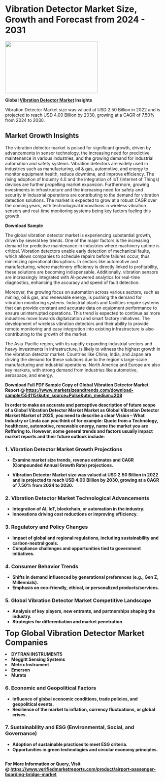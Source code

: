 <H1>Vibration Detector Market Size, Growth and Forecast from 2024 - 2031</H1><img class="aligncenter size-medium wp-image-584254" src="https://thirdeyenews.in/wp-content/uploads/2024/09/Global-Market-Research-300x168.jpeg" alt="" width="300" height="168" /><p><strong>Global&nbsp;<a href="https://www.marketsizeandtrends.com/download-sample/554115/&amp;utm_source=Pulse&amp;utm_medium=208">Vibration Detector Market</a> Insights</strong></p><p>Vibration Detector Market size was valued at USD 2.50 Billion in 2022 and is projected to reach USD 4.00 Billion by 2030, growing at a CAGR of 7.50% from 2024 to 2030.</p><p><h2>Market Growth Insights</h2> <p>The vibration detector market is poised for significant growth, driven by advancements in sensor technology, the increasing need for predictive maintenance in various industries, and the growing demand for industrial automation and safety systems. Vibration detectors are widely used in industries such as manufacturing, oil & gas, automotive, and energy to monitor equipment health, reduce downtime, and improve efficiency. The rising adoption of Industry 4.0 and the integration of IoT (Internet of Things) devices are further propelling market expansion. Furthermore, growing investments in infrastructure and the increasing need for safety and security in industrial operations are contributing to the demand for vibration detection solutions. The market is expected to grow at a robust CAGR over the coming years, with technological innovations in wireless vibration sensors and real-time monitoring systems being key factors fueling this growth.</p> <p><strong>Download Sample</strong></p> <p>The global vibration detector market is experiencing substantial growth, driven by several key trends. One of the major factors is the increasing demand for predictive maintenance in industries where machinery uptime is critical. Vibration detectors enable early detection of mechanical faults, which allows companies to schedule repairs before failures occur, thus minimizing operational disruptions. In sectors like automotive and manufacturing, where machinery efficiency is directly linked to profitability, these solutions are becoming indispensable. Additionally, vibration sensors are increasingly integrated with AI-powered analytics for real-time diagnostics, enhancing the accuracy and speed of fault detection.</p> <p>Moreover, the growing focus on automation across various sectors, such as mining, oil & gas, and renewable energy, is pushing the demand for vibration monitoring systems. Industrial plants and facilities require systems that can provide constant and accurate data on equipment performance to ensure uninterrupted operations. This trend is expected to continue as more industries move towards digitalization and smart factory initiatives. The development of wireless vibration detectors and their ability to provide remote monitoring and easy integration into existing infrastructure is also contributing to the growth of the market.</p> <p>The Asia-Pacific region, with its rapidly expanding industrial sectors and heavy investments in infrastructure, is likely to witness the highest growth in the vibration detector market. Countries like China, India, and Japan are driving the demand for these solutions due to the region's large-scale manufacturing and industrial operations. North America and Europe are also key markets, with strong demand from industries like automotive, aerospace, and energy.</p> <p><strong></p><p><span class=""><strong>Download Full PDF Sample Copy of Global Vibration Detector Market Report</strong> @ <a href="https://www.marketsizeandtrends.com/download-sample/554115/&amp;utm_source=Pulse&amp;utm_medium=208" target="_blank">https://www.marketsizeandtrends.com/download-sample/554115/&amp;utm_source=Pulse&amp;utm_medium=208</a></span></p><p>In order to make an accurate and perceptive description of future scope of a Global&nbsp;Vibration Detector Market Market as Global&nbsp;Vibration Detector Market Market of 2025, you need to describe a clear Vision &ndash; What Industry or Linda can you think of for example: Quote from a Technology, healthcare, automotive, renewable energy, name the market you are Reffering to. However, some general trends and factors usually impact market reports and their future outlook include:</p><h3>1.&nbsp;<strong>Vibration Detector Market Growth Projections</strong></h3><ul><li>Examine market size trends, revenue estimates and CAGR (Compounded Annual Growth Rate) projections.</li><li><p>Vibration Detector Market size was valued at USD 2.50 Billion in 2022 and is projected to reach USD 4.00 Billion by 2030, growing at a CAGR of 7.50% from 2024 to 2030.</p></li></ul><h3>2.&nbsp;<strong>Vibration Detector Market Technological Advancements</strong></h3><ul><li>Integration of AI, IoT, blockchain, or automation in the industry.</li><li>Innovations driving cost reductions or improving efficiency.</li></ul><h3>3.&nbsp;<strong>Regulatory and Policy Changes</strong></h3><ul><li>Impact of global and regional regulations, including sustainability and carbon-neutral goals.</li><li>Compliance challenges and opportunities tied to government initiatives.</li></ul><h3>4.&nbsp;<strong>Consumer Behavior Trends</strong></h3><ul><li>Shifts in demand influenced by generational preferences (e.g., Gen Z, Millennials).</li><li>Emphasis on eco-friendly, ethical, or personalized products/services.</li></ul><h3>5.&nbsp;<strong>Global Vibration Detector Market Competitive Landscape</strong></h3><ul><li>Analysis of key players, new entrants, and partnerships shaping the industry.</li><li>Strategies for differentiation and market penetration.</li></ul><p data-pm-slice="1 1 []"><span style="color: inherit; font-family: inherit; font-size: 25px;">Top Global Vibration Detector Market Companies</span></p><div class="" data-test-id=""><p><li>DYTRAN INSTRUMENTS</li><li> Meggitt Sensing Systems</li><li> Metrix Instrument</li><li> Emerson</li><li> Murata</li></p></div><h3>6.&nbsp;<strong>Economic and Geopolitical Factors</strong></h3><ul><li>Influence of global economic conditions, trade policies, and geopolitical events.</li><li>Resilience of the market to inflation, currency fluctuations, or global crises.</li></ul><h3>7.&nbsp;<strong>Sustainability and ESG (Environmental, Social, and Governance)</strong></h3><ul><li>Adoption of sustainable practices to meet ESG criteria.</li><li>Opportunities in green technologies and circular economy principles.</li></ul><h2><strong style="font-size: 14px;">For More Information or Query, Visit @&nbsp;</strong><a style="background-color: #ffffff; font-size: 14px;" href="https://www.marketsizeandtrends.com/report/vibration-detector-market/" target="_blank">https://www.verifiedmarketreports.com/product/airport-passenger-boarding-bridge-market</a></h2>

